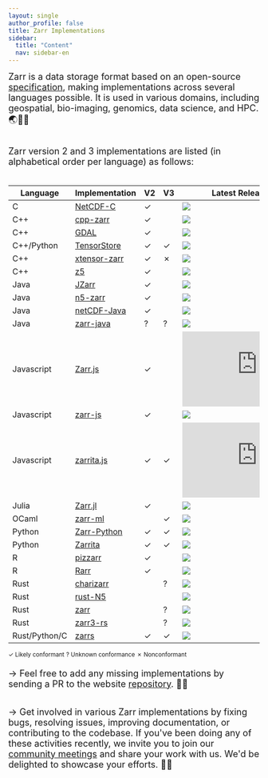 ```yaml
---
layout: single
author_profile: false
title: Zarr Implementations
sidebar:
  title: "Content"
  nav: sidebar-en
---
```


<font size="4">
Zarr is a data storage format based on an open-source <a
href="https://zarr-specs.readthedocs.io/">specification</a>, making
implementations across several languages possible. It is used in various
domains, including geospatial, bio-imaging, genomics, data science, and HPC. 🌏🔬🧬<br><br>

Zarr version 2 and 3 implementations are listed (in alphabetical order per language) as follows:<br><br>
</font>

| Language               | Implementation         | V2| V3| Latest Release/Commit        |
|------------------------|------------------------|---|---|------------------------------|
| C                      | [NetCDF-C]             | ✓ |   | ![][NetCDF-C-re]             |
| C++                    | [cpp-zarr]             | ✓ |   | ![][cpp-zarr-re]             |
| C++                    | [GDAL]                 | ✓ |   | ![][GDAL-re]                 |
| C++/Python             | [TensorStore]          | ✓ | ✓ | ![][tensorstore-lu]          |
| C++                    | [xtensor-zarr]         | ✓ | ✗ | ![][xtensor-zarr-lu]         |
| C++                    | [z5]                   | ✓ |   | ![][z5-re]                   |
| Java                   | [JZarr]                | ✓ |   | ![][JZarr-lu]                |
| Java                   | [n5-zarr]              | ✓ |   | ![][n5-zarr-lu]              |
| Java                   | [netCDF-Java]          | ✓ |   | ![][netCDF-Java-re]          |
| Java                   | [zarr-java]            | ? | ? | ![][zarr-java-re]            |
| Javascript             | [Zarr.js]              | ✓ |   | ![][Zarr.js-re]              |
| Javascript             | [zarr-js]              | ✓ |   | ![][zarr-js-lu]              |
| Javascript             | [zarrita.js]           | ✓ | ✓ | ![][zarrita.js-re]           |
| Julia                  | [Zarr.jl]              | ✓ |   | ![][Zarr.jl-re]              |
| OCaml                  | [zarr-ml]              |   | ✓ | ![][zarr-ml-re]              |
| Python                 | [Zarr-Python]          | ✓ | ✓ | ![][Zarr-Python-re]          |
| Python                 | [Zarrita]              | ✓ | ✓ | ![][Zarrita-lu]              |
| R                      | [pizzarr]              | ✓ |   | ![][pizzarr-lu]              |
| R                      | [Rarr]                 | ✓ |   | ![][Rarr-lu]                 |
| Rust                   | [charizarr]            |   | ? | ![][charizarr-lu]            |
| Rust                   | [rust-N5]              |   |   | ![][rust-N5-lu]              |
| Rust                   | [zarr]                 |   | ? | ![][zarr-lu]                 |
| Rust                   | [zarr3-rs]             |   | ? | ![][zarr3-rs-lu]             |
| Rust/Python/C          | [zarrs]                | ✓ | ✓ | ![][zarrs-re]                |

<sup>✓ Likely conformant</sup>
<sup>? Unknown conformance</sup>
<sup>✗ Nonconformant</sup>

[NetCDF-C]: https://github.com/Unidata/netcdf-c
[NetCDF-C-re]: https://img.shields.io/github/release-date-pre/Unidata/netcdf-c
[cpp-zarr]: https://github.com/abcucberkeley/cpp-zarr
[cpp-zarr-re]: https://img.shields.io/github/release-date/abcucberkeley/cpp-zarr
[GDAL]: https://gdal.org/drivers/raster/zarr.html
[GDAL-re]: https://img.shields.io/github/release-date-pre/OSGeo/gdal
[JZarr]: https://github.com/bcdev/jzarr
[JZarr-lu]: https://img.shields.io/github/last-commit/bcdev/jzarr
[Zarr.js]: https://github.com/gzuidhof/zarr.js
[Zarr.js-re]: https://img.shields.io/github/release-date-pre/gzuidhof/zarr.js
[Zarr.jl]: https://github.com/JuliaIO/Zarr.jl
[Zarr.jl-re]: https://img.shields.io/github/release-date-pre/JuliaIO/Zarr.jl
[Zarr-Python]: https://github.com/zarr-developers/zarr-python
[Zarr-Python-re]: https://img.shields.io/github/release-date-pre/zarr-developers/zarr-python
[Zarrita]: https://github.com/scalableminds/zarrita
[Zarrita-lu]: https://img.shields.io/github/last-commit/scalableminds/zarrita
[Rarr]: https://github.com/grimbough/Rarr
[Rarr-lu]: https://img.shields.io/github/last-commit/grimbough/Rarr
[rust-N5]: https://github.com/aschampion/rust-n5
[rust-N5-lu]: https://img.shields.io/github/last-commit/aschampion/rust-n5
[TensorStore]: https://github.com/google/tensorstore/
[TensorStore-lu]: https://img.shields.io/github/last-commit/google/tensorstore
[n5-zarr]: https://github.com/saalfeldlab/n5-zarr
[n5-zarr-lu]: https://img.shields.io/github/last-commit/saalfeldlab/n5-zarr
[zarr-js]: https://github.com/freeman-lab/zarr-js
[zarr-js-lu]: https://img.shields.io/github/last-commit/freeman-lab/zarr-js
[zarr]: https://github.com/sci-rs/zarr
[zarr-lu]: https://img.shields.io/github/last-commit/sci-rs/zarr
[xtensor-zarr]: https://github.com/xtensor-stack/xtensor-zarr
[xtensor-zarr-lu]: https://img.shields.io/github/last-commit/xtensor-stack/xtensor-zarr
[netCDF-Java]: https://github.com/Unidata/netcdf-java
[netCDF-Java-re]: https://img.shields.io/github/release-date-pre/Unidata/netcdf-java
[z5]: https://github.com/constantinpape/z5
[z5-re]: https://img.shields.io/github/release-date-pre/constantinpape/z5
[pizzarr]: https://keller-mark.github.io/pizzarr/
[pizzarr-lu]: https://img.shields.io/github/last-commit/keller-mark/pizzarr
[zarrs]: https://github.com/LDeakin/zarrs
[zarrs-re]: https://img.shields.io/github/release-date-pre/LDeakin/zarrs
[zarrita.js]: https://github.com/manzt/zarrita.js
[zarrita.js-re]: https://img.shields.io/github/release-date-pre/manzt/zarrita.js
[zarr-ml]: https://github.com/zoj613/zarr-ml
[zarr-ml-re]: https://img.shields.io/github/release-date-pre/zoj613/zarr-ml
[zarr3-rs]: https://github.com/clbarnes/zarr3-rs
[zarr3-rs-lu]: https://img.shields.io/github/last-commit/clbarnes/zarr3-rs
[charizarr]: https://github.com/mpiannucci/charizarr
[charizarr-lu]: https://img.shields.io/github/last-commit/mpiannucci/charizarr
[zarr-java]: https://github.com/zarr-developers/zarr-java
[zarr-java-re]: https://img.shields.io/github/release-date-pre/zarr-developers/zarr-java

<font size="4">
→ Feel free to add any missing implementations by sending a PR to the website <a href="https://github.com/zarr-developers/zarr-developers.github.io/">repository</a>. 🤝🏻<br><br>

→ Get involved in various Zarr implementations by fixing bugs, resolving issues, improving documentation, or contributing to the codebase.
If you've been doing any of these activities recently, we invite you to join our <a href="https://zarr.dev/community-calls/">community meetings</a> and share your work with us. We'd be delighted to showcase your efforts. 💪🏻
</font>
